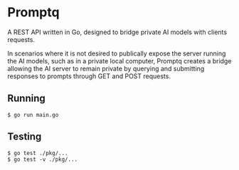 # Promptq

A REST API written in Go, designed to bridge private AI models with clients requests.

In scenarios where it is not desired to publically expose the server running the AI models, such as in a private local computer, Promptq creates a bridge allowing the AI server to remain private by querying and submitting responses to prompts through GET and POST requests.

## Running
```
$ go run main.go
```

## Testing
```
$ go test ./pkg/...
$ go test -v ./pkg/...
```
